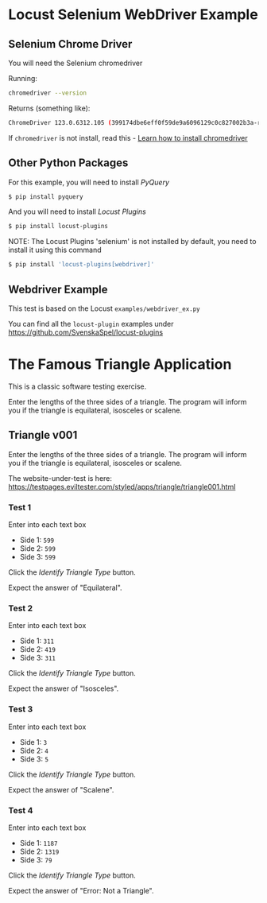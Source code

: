 # Locust Selenium WebDriver Example

## Selenium Chrome Driver

You will need the Selenium chromedriver

Running:
```bash
chromedriver --version
```

Returns (something like):
```bash
ChromeDriver 123.0.6312.105 (399174dbe6eff0f59de9a6096129c0c827002b3a-refs/branch-heads/6312@{#761})
```

If `chromedriver` is not install, read this - [Learn how to install chromedriver](https://github.com/ruthlesshelp/pytest-selenium-example/blob/main/CHROMEDRIVER.md)

## Other Python Packages

For this example, you will need to install _PyQuery_

```bash
$ pip install pyquery
```

And you will need to install _Locust Plugins_

```bash
$ pip install locust-plugins
```

NOTE: The Locust Plugins 'selenium' is not installed by default, you need to install it using this command

```bash
$ pip install 'locust-plugins[webdriver]'
```


## Webdriver Example

This test is based on the Locust `examples/webdriver_ex.py`

You can find all the `locust-plugin` examples under https://github.com/SvenskaSpel/locust-plugins


# The Famous Triangle Application

This is a classic software testing exercise.

Enter the lengths of the three sides of a triangle. The program will inform you if the triangle is equilateral, isosceles or scalene.

## Triangle v001

Enter the lengths of the three sides of a triangle. The program will inform you if the triangle is equilateral, isosceles or scalene.

The website-under-test is here:
https://testpages.eviltester.com/styled/apps/triangle/triangle001.html

### Test 1

Enter into each text box
* Side 1: `599`
* Side 2: `599`
* Side 3: `599`

Click the _Identify Triangle Type_ button.

Expect the answer of "Equilateral".

### Test 2

Enter into each text box
* Side 1: `311`
* Side 2: `419`
* Side 3: `311`

Click the _Identify Triangle Type_ button.

Expect the answer of "Isosceles".

### Test 3

Enter into each text box
* Side 1: `3`
* Side 2: `4`
* Side 3: `5`

Click the _Identify Triangle Type_ button.

Expect the answer of "Scalene".

### Test 4

Enter into each text box
* Side 1: `1187`
* Side 2: `1319`
* Side 3: `79`

Click the _Identify Triangle Type_ button.

Expect the answer of "Error: Not a Triangle".

